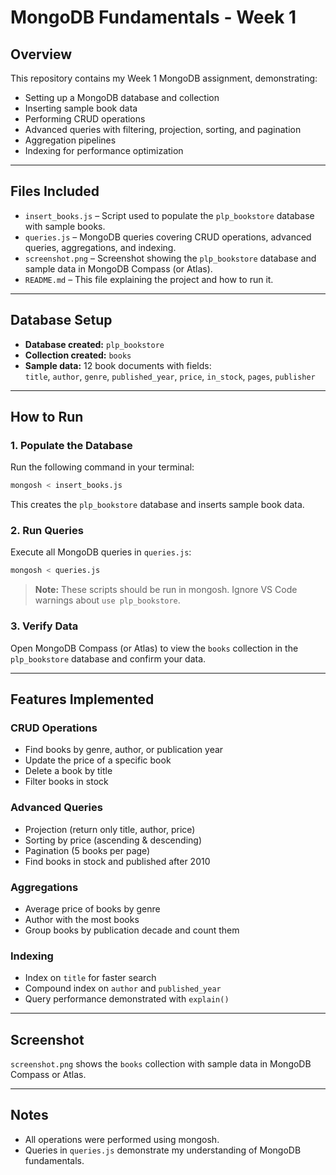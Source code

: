 # MongoDB Fundamentals - Week 1

## Overview

This repository contains my Week 1 MongoDB assignment, demonstrating:

- Setting up a MongoDB database and collection
- Inserting sample book data
- Performing CRUD operations
- Advanced queries with filtering, projection, sorting, and pagination
- Aggregation pipelines
- Indexing for performance optimization

---

## Files Included

- `insert_books.js` – Script used to populate the `plp_bookstore` database with sample books.
- `queries.js` – MongoDB queries covering CRUD operations, advanced queries, aggregations, and indexing.
- `screenshot.png` – Screenshot showing the `plp_bookstore` database and sample data in MongoDB Compass (or Atlas).
- `README.md` – This file explaining the project and how to run it.

---

## Database Setup

- **Database created:** `plp_bookstore`
- **Collection created:** `books`
- **Sample data:** 12 book documents with fields:  
  `title`, `author`, `genre`, `published_year`, `price`, `in_stock`, `pages`, `publisher`

---

## How to Run

### 1. Populate the Database

Run the following command in your terminal:

```bash
mongosh < insert_books.js
```

This creates the `plp_bookstore` database and inserts sample book data.

### 2. Run Queries

Execute all MongoDB queries in `queries.js`:

```bash
mongosh < queries.js
```

> **Note:** These scripts should be run in mongosh. Ignore VS Code warnings about `use plp_bookstore`.

### 3. Verify Data

Open MongoDB Compass (or Atlas) to view the `books` collection in the `plp_bookstore` database and confirm your data.

---

## Features Implemented

### CRUD Operations

- Find books by genre, author, or publication year
- Update the price of a specific book
- Delete a book by title
- Filter books in stock

### Advanced Queries

- Projection (return only title, author, price)
- Sorting by price (ascending & descending)
- Pagination (5 books per page)
- Find books in stock and published after 2010

### Aggregations

- Average price of books by genre
- Author with the most books
- Group books by publication decade and count them

### Indexing

- Index on `title` for faster search
- Compound index on `author` and `published_year`
- Query performance demonstrated with `explain()`

---

## Screenshot

`screenshot.png` shows the `books` collection with sample data in MongoDB Compass or Atlas.

---

## Notes

- All operations were performed using mongosh.
- Queries in `queries.js` demonstrate my understanding of MongoDB fundamentals.